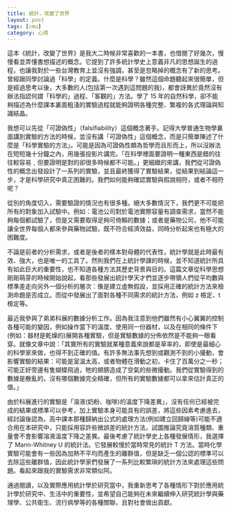 ```yaml
---
title: 統計，改變了世界
layout: post
tags: [cmu]
category: 心得
---
```

這本《統計，改變了世界》是我大二時候非常喜歡的一本書，也借閱了好幾次，慢慢看並弄懂書想描述的概念。它提到了許多統計學史上意義非凡的思想誕生的過程，也讓我對於一些台灣教育上並沒有強調，甚至是忽略掉的概念有了新的思考。曾經跟同學討論過「科學」的定義。什麼是科學？雖然這個命題聽起來很簡單，但是經過思考以後，大多數的人(包括第一次遇到這問題的我)，都會訝異於竟然沒有辦法指認何謂「科學的」過程、「客觀的」方法。學了 15 年的自然科學，卻不能夠描述為什麼課本裏面粗淺的實驗過程就能夠證明各種完整、繁複的各式理論與知識結晶。

我想可以先從「可證偽性」（falsifiability）這個概念著手。記得大學普通生物學裏面講到實驗的方法的時候，並沒有講「可證偽性」這個概念，而是只簡單陳述了什麼是「科學實驗的方法」。可能是因為可證偽性頗為哲學而且形而上，所以沒辦法在短短幾十分鐘之內，用幾張投影片講完。「在科學裡面要證明一種東西是錯的往往較容易﹐但要證明是對的卻很多時候都不可能。」更細緻的來講，我們從可證偽性的概念出發設計了一系列的實驗，並且最終獲得了實驗結果，從結果到結論這一步，才是科學研究中真正困難的。我們如何能夠確認實驗與假說相符，或者不相符呢？

從別的角度切入，需要驗證的情況也有很多種。絕大多數情況下，我們更不可能把所有的對象加入試驗中。例如：電池公司對於電池實際容量有調查需求，當然不能夠每個都試驗了，但是又需要取得足夠可倚賴的數據；或者是藥物公司，他不可能讓全世界每個人都來參與藥物試驗，既不符合經濟效益，同時分析起來也有極大的困難度。

不論是前者的分析需求，或者是後者的樣本對母體的代表性，統計學就是此時最有效、強大，也是唯一的工具了。然則我們在上統計學課的時候，並不知道統計所具有如此巨大的重要性，也不知道各種方法其歷史背景與目的。這篇文章從科學思想剛剛萌芽的時候開始說起，看那些發展出統計學天才們並逐步帶領人們從平均數與標準差走向另外一個分析的層次：像是建立虛無假設，並採用正確的統計方法來檢測命題是否成立。而從中發展出了面對各種不同需求的統計方法，例如 z 檢定、t 檢定等。

最近我參與了弟弟科展的數據分析工作。因為我注意到他們雖然有小心翼翼的控制各種可能的變因，例如操作當下的溫度、使用同一份器材，以及在相同的條件下(例如：器材是乾燥的)展開各種實驗，但是實驗數據的分佈依然是不能夠一眼看穿。就像文章中說：「其實所有的實驗就某種意義來說都是草率的，即使是最細心的科學家來做，也得不到正確的值。有許多無法事先想到或觀測不到的小擾動，會影響實驗的結果：可能是室溫太高，或者物體在滑動之初，卡住了百萬分之一秒；可能正好旁邊有隻蝴蝶飛過，牠的翅膀造成了空氣的些微擾動。我們從實驗得到的數據是散亂的，沒有哪個數據完全精確，但所有的實驗數據都可以拿來估計真正的值。」

由於科展進行的實驗是「溶液(奶粉、咖啡)的溫度下降差異」，沒有任何已經被完成的結果或標準可以參考，加上實驗本身可能具有的誤差，將這些因素考慮進去，經討論後認為，高中課本那種歸納出公式的處理方法(例如建立回歸線等)可能不適合用在本研究中，只能採用容許些微誤差的統計方法，試圖推論究竟溶質種類、重量會不會影響溶液溫度下降之差異。最後考慮了統計學史上各種發展情形，我選擇了 Mann-Whitney U 的統計法。它發展較慢於當時常見的統計 T 方法。當時化學實驗可能會有一些因為加熱不平均而產生的離群值，但是缺乏一個公認的標準可以去除這些離群值，因此統計學家們發展了一系列比較繁瑣的統計方法來處理這些問題。看起來跟我的實驗需求非常類似阿。

通過閱讀，以及實際應用統計學於研究當中，我重新思考了各種情形下對於應用統計學於研究中、生活中的重要性，並希望自己能夠在未來繼續伸入研究統計學與藥理學、公共衛生、流行病學等的各種關聯，且對社會做出貢獻。
